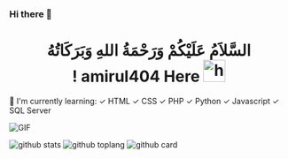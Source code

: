### Hi there 👋

<h1 align="center">السَّلاَمُ عَلَيْكُمْ وَرَحْمَةُ اللهِ وَبَرَكَاتُهُ<br>! amirul404 Here <img src="https://user-images.githubusercontent.com/1303154/88677602-1635ba80-d120-11ea-84d8-d263ba5fc3c0.gif" width="40px" alt="hi"></h1>

:page_with_curl: I'm currently learning:
✓ HTML
✓ CSS
✓ PHP
✓ Python
✓ Javascript
✓ SQL Server

<img align="center" fit="fill" alt="GIF" src="https://media.giphy.com/media/rYKOIPLS2qbsDYBTFd/giphy.gif" />


![github stats](https://github-readme-stats.vercel.app/api?username=amirul404&show_icons=true&theme=radical)
![github toplang](https://github-readme-stats.vercel.app/api/top-langs/?username=amirul404&layout=compact&theme=nightowl)
![github card](https://github-readme-stats.vercel.app/api/pin/?username=amirul404&repo=wa-bot&theme=dark)
